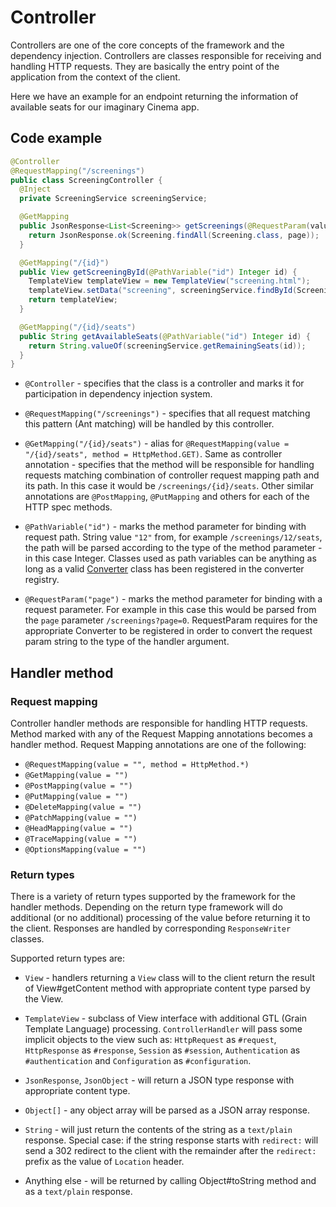 # Controller

Controllers are one of the core concepts of the framework and the dependency
injection. Controllers are classes responsible for receiving and handling HTTP
requests. They are basically the entry point of the application from the context
of the client.

Here we have an example for an endpoint returning the information of available
seats for our imaginary Cinema app.

## Code example

```java
@Controller
@RequestMapping("/screenings")
public class ScreeningController {
  @Inject
  private ScreeningService screeningService;

  @GetMapping
  public JsonResponse<List<Screening>> getScreenings(@RequestParam(value = "page", reqyuired = false) Pageable page) {
    return JsonResponse.ok(Screening.findAll(Screening.class, page));
  }

  @GetMapping("/{id}")
  public View getScreeningById(@PathVariable("id") Integer id) {
    TemplateView templateView = new TemplateView("screening.html");
    templateView.setData("screening", screeningService.findById(Screening.class, id));
    return templateView;
  }

  @GetMapping("/{id}/seats")
  public String getAvailableSeats(@PathVariable("id") Integer id) {
    return String.valueOf(screeningService.getRemainingSeats(id));
  }
}
```

* `@Controller` - specifies that the class is a controller and marks it for
  participation in dependency injection system.

* `@RequestMapping("/screenings")` - specifies that all request matching this
  pattern (Ant matching) will be handled by this controller.

* `@GetMapping("/{id}/seats")` - alias for `@RequestMapping(value = "/{id}/seats", method = HttpMethod.GET)`.
  Same as controller annotation - specifies that the method will be responsible for
  handling requests matching combination of controller request mapping path and its path.
  In this case it would be `/screenings/{id}/seats`. Other similar annotations
  are `@PostMapping`, `@PutMapping` and others for each of the HTTP spec methods.

* `@PathVariable("id")` - marks the method parameter for binding with request path.
  String value `"12"` from, for example `/screenings/12/seats`, the path will be parsed
  according to the type of the method parameter - in this case Integer. Classes used
  as path variables can be anything as long as a valid [Converter](./03-converter.md) class
  has been registered in the converter registry.

* `@RequestParam("page")` - marks the method parameter for binding with a request parameter.
For example in this case this would be parsed from the `page` parameter `/screenings?page=0`.
RequestParam requires for the appropriate Converter to be registered in order to
convert the request param string to the type of the handler argument.
 
## Handler method

### Request mapping

Controller handler methods are responsible for handling HTTP requests. Method marked with
any of the Request Mapping annotations becomes a handler method. Request Mapping
annotations are one of the following:

* `@RequestMapping(value = "", method = HttpMethod.*)`
* `@GetMapping(value = "")`
* `@PostMapping(value = "")`
* `@PutMapping(value = "")`
* `@DeleteMapping(value = "")`
* `@PatchMapping(value = "")`
* `@HeadMapping(value = "")`
* `@TraceMapping(value = "")`
* `@OptionsMapping(value = "")`

### Return types

There is a variety of return types supported by the framework for the handler methods.
Depending on the return type framework will do additional (or no additional) processing
of the value before returning it to the client. Responses are handled by corresponding
`ResponseWriter` classes.

Supported return types are:

* `View` - handlers returning a `View` class will to the client return the result of
View#getContent method with appropriate content type parsed by the View.
 
* `TemplateView` - subclass of View interface with additional GTL (Grain Template Language)
processing. `ControllerHandler` will pass some implicit objects to the view such as:
`HttpRequest` as `#request`, `HttpResponse` as `#response`, `Session` as `#session`,
 `Authentication` as `#authentication` and `Configuration` as `#configuration`.
 
* `JsonResponse`, `JsonObject` - will return a JSON type response with appropriate content type.

* `Object[]` - any object array will be parsed as a JSON array response.
 
* `String` - will just return the contents of the string as a `text/plain` response. Special case: if the string response starts with `redirect:` will send a 302 redirect
to the client with the remainder after the `redirect:` prefix as the value of 
`Location` header.

* Anything else - will be returned by calling Object#toString method and as a 
`text/plain` response.